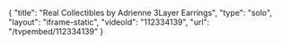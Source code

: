 {
    "title": "Real Collectibles by Adrienne 3Layer Earrings",
    "type": "solo",
    "layout": "iframe-static",
    "videoId": "112334139",
    "url": "\/tvpembed\/112334139"
}